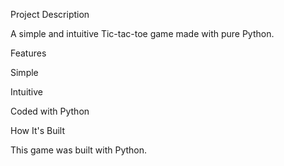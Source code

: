 Project Description

A simple and intuitive Tic-tac-toe game made with pure Python.


Features

Simple

Intuitive

Coded with Python


How It's Built

This game was built with Python.

